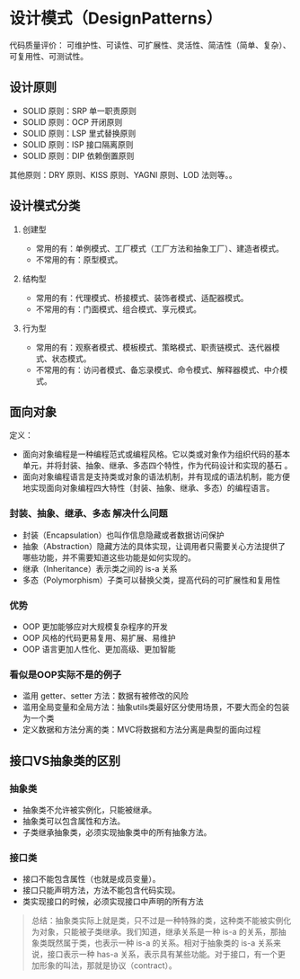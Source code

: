 # 设计模式（DesignPatterns）

代码质量评价： 可维护性、可读性、可扩展性、灵活性、简洁性（简单、复杂）、可复用性、可测试性。

## 设计原则
- SOLID 原则：SRP 单一职责原则
- SOLID 原则：OCP 开闭原则
- SOLID 原则：LSP 里式替换原则
- SOLID 原则：ISP 接口隔离原则
- SOLID 原则：DIP 依赖倒置原则

其他原则：DRY 原则、KISS 原则、YAGNI 原则、LOD 法则等。。


## 设计模式分类
1. 创建型
   - 常用的有：单例模式、工厂模式（工厂方法和抽象工厂）、建造者模式。
   - 不常用的有：原型模式。

2. 结构型
   - 常用的有：代理模式、桥接模式、装饰者模式、适配器模式。
   - 不常用的有：门面模式、组合模式、享元模式。

3. 行为型
   - 常用的有：观察者模式、模板模式、策略模式、职责链模式、迭代器模式、状态模式。
   - 不常用的有：访问者模式、备忘录模式、命令模式、解释器模式、中介模式。


## 面向对象
定义：
- 面向对象编程是一种编程范式或编程风格。它以类或对象作为组织代码的基本单元，并将封装、抽象、继承、多态四个特性，作为代码设计和实现的基石 。
- 面向对象编程语言是支持类或对象的语法机制，并有现成的语法机制，能方便地实现面向对象编程四大特性（封装、抽象、继承、多态）的编程语言。

### 封装、抽象、继承、多态 解决什么问题
- 封装（Encapsulation）也叫作信息隐藏或者数据访问保护
- 抽象（Abstraction）隐藏方法的具体实现，让调用者只需要关心方法提供了哪些功能，并不需要知道这些功能是如何实现的。
- 继承（Inheritance）表示类之间的 is-a 关系
- 多态（Polymorphism）子类可以替换父类，提高代码的可扩展性和复用性

### 优势
- OOP 更加能够应对大规模复杂程序的开发
- OOP 风格的代码更易复用、易扩展、易维护
- OOP 语言更加人性化、更加高级、更加智能

### 看似是OOP实际不是的例子
- 滥用 getter、setter 方法：数据有被修改的风险
- 滥用全局变量和全局方法：抽象utils类最好区分使用场景，不要大而全的包装为一个类
- 定义数据和方法分离的类：MVC将数据和方法分离是典型的面向过程

## 接口VS抽象类的区别

### 抽象类
- 抽象类不允许被实例化，只能被继承。
- 抽象类可以包含属性和方法。
- 子类继承抽象类，必须实现抽象类中的所有抽象方法。

### 接口类
- 接口不能包含属性（也就是成员变量）。
- 接口只能声明方法，方法不能包含代码实现。
- 类实现接口的时候，必须实现接口中声明的所有方法

> 总结：抽象类实际上就是类，只不过是一种特殊的类，这种类不能被实例化为对象，只能被子类继承。我们知道，继承关系是一种 is-a 的关系，那抽象类既然属于类，也表示一种 is-a 的关系。相对于抽象类的 is-a 关系来说，接口表示一种
has-a 关系，表示具有某些功能。对于接口，有一个更加形象的叫法，那就是协议（contract）。


<vuetest />


<script setup>
import vuetest from '../vuetest.vue'
</script>

